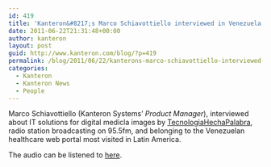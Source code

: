 ```yaml
---
id: 419
title: 'Kanteron&#8217;s Marco Schiavottiello interviewed in Venezuela Radio Station'
date: 2011-06-22T21:31:48+00:00
author: kanteron
layout: post
guid: http://www.kanteron.com/blog/?p=419
permalink: /blog/2011/06/22/kanterons-marco-schiavottiello-interviewed-in-venezuela-radio-station/
categories:
  - Kanteron
  - Kanteron News
  - People
---
```

Marco Schiavottiello (Kanteron Systems&#8217; _Product Manager_), interviewed about IT solutions for digital medicla images by [TecnologiaHechaPalabra](http://www.tecnologiahechapalabra.com/salud/), radio station broadcasting on 95.5fm, and belonging to the Venezuelan healthcare web portal most visited in Latin America.

The audio can be listened to [here](http://www.tecnologiahechapalabra.com/archivo/media.asp?i=660).